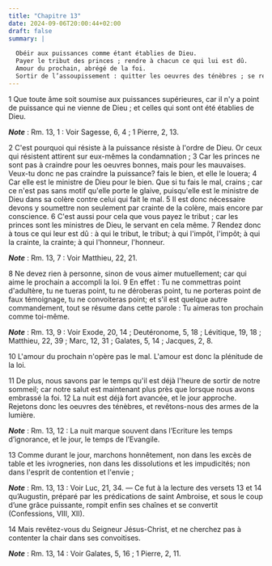 ```yaml
---
title: "Chapitre 13"
date: 2024-09-06T20:00:44+02:00
draft: false
summary: |
  
  Obéir aux puissances comme étant établies de Dieu.
  Payer le tribut des princes ; rendre à chacun ce qui lui est dû.
  Amour du prochain, abrégé de la foi.
  Sortir de l’assoupissement : quitter les oeuvres des ténèbres ; se revêtir de Jésus-Christ.
---
```



1 Que toute âme soit soumise aux puissances supérieures, car il n'y a point de puissance qui ne vienne de Dieu ; et celles qui sont ont été établies de Dieu.

***Note*** :  Rm. 13, 1 : Voir Sagesse, 6, 4 ; 1 Pierre, 2, 13.

2 C'est pourquoi qui résiste à la puissance résiste à l'ordre de Dieu. Or ceux qui résistent attirent sur eux-mêmes la condamnation ; 3 Car les princes ne sont pas à craindre pour les oeuvres bonnes, mais pour les mauvaises. Veux-tu donc ne pas craindre la puissance? fais le bien, et elle le louera; 4 Car elle est le ministre de Dieu pour le bien. Que si tu fais le mal, crains ; car ce n'est pas sans motif qu'elle porte le glaive, puisqu'elle est le ministre de Dieu dans sa colère contre celui qui fait le mal. 5 Il est donc nécessaire devons y soumettre non seulement par crainte de la colère, mais encore par conscience. 6 C'est aussi pour cela que vous payez le tribut ; car les princes sont les ministres de Dieu, le servant en cela même. 7 Rendez donc à tous ce qui leur est dû : à qui le tribut, le tribut; à qui l'impôt, l'impôt; à qui la crainte, la crainte; à qui l'honneur, l'honneur.

***Note*** :  Rm. 13, 7 : Voir Matthieu, 22, 21.


8 Ne devez rien à personne, sinon de vous aimer mutuellement; car qui aime le prochain a accompli la loi. 9 En effet : Tu ne commettras point d'adultère, tu ne tueras point, tu ne déroberas point, tu ne porteras point de faux témoignage, tu ne convoiteras point; et s'il est quelque autre commandement, tout se résume dans cette parole : Tu aimeras ton prochain comme toi-même.

***Note*** :  Rm. 13, 9 : Voir Exode, 20, 14 ; Deutéronome, 5, 18 ; Lévitique, 19, 18 ; Matthieu, 22, 39 ; Marc, 12, 31 ; Galates, 5, 14 ; Jacques, 2, 8.

10 L'amour du prochain n'opère pas le mal. L'amour est donc la plénitude de la loi.


11 De plus, nous savons par le temps qu'il est déjà l'heure de sortir de notre sommeil; car notre salut est maintenant plus près que lorsque nous avons embrassé la foi. 12 La nuit est déjà fort avancée, et le jour approche. Rejetons donc les oeuvres des ténèbres, et revêtons-nous des armes de la lumière.

***Note*** :  Rm. 13, 12 : La nuit marque souvent dans l’Ecriture les temps d’ignorance, et le jour, le temps de l’Evangile.

13 Comme durant le jour, marchons honnêtement, non dans les excès de table et les ivrogneries, non dans les dissolutions et les impudicités; non dans l'esprit de contention et l'envie ;

***Note*** :  Rm. 13, 13 : Voir Luc, 21, 34. ― Ce fut à la lecture des versets 13 et 14 qu’Augustin, préparé par les prédications de saint Ambroise, et sous le coup d’une grâce puissante, rompit enfin ses chaînes et se convertit (Confessions, VIII, XII).

14 Mais revêtez-vous du Seigneur Jésus-Christ, et ne cherchez pas à contenter la chair dans ses convoitises.

***Note*** :  Rm. 13, 14 : Voir Galates, 5, 16 ; 1 Pierre, 2, 11.

